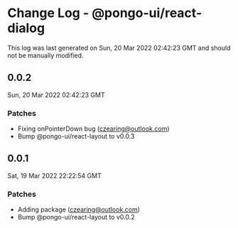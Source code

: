 # Change Log - @pongo-ui/react-dialog

This log was last generated on Sun, 20 Mar 2022 02:42:23 GMT and should not be manually modified.

<!-- Start content -->

## 0.0.2

Sun, 20 Mar 2022 02:42:23 GMT

### Patches

- Fixing onPointerDown bug (czearing@outlook.com)
- Bump @pongo-ui/react-layout to v0.0.3

## 0.0.1

Sat, 19 Mar 2022 22:22:54 GMT

### Patches

- Adding package (czearing@outlook.com)
- Bump @pongo-ui/react-layout to v0.0.2
